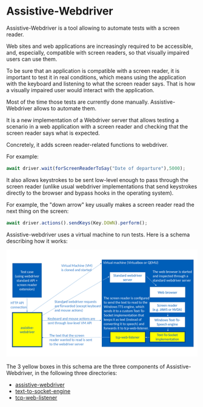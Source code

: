 # Assistive-Webdriver

Assistive-Webdriver is a tool allowing to automate tests with a screen reader.

Web sites and web applications are increasingly required to be accessible, and, especially, compatible with screen readers, so that visually impaired users can use them.

To be sure that an application is compatible with a screen reader, it is important to test it in real conditions, which means using the application with the keyboard and listening to what the screen reader says. That is how a visually impaired user would interact with the application.

Most of the time those tests are currently done manually. Assistive-Webdriver allows to automate them.

It is a new implementation of a Webdriver server that allows testing a scenario in a web application with a screen reader and checking that the screen reader says what is expected.

Concretely, it adds screen reader-related functions to webdriver.

For example:

```js
await driver.wait(forScreenReaderToSay("Date of departure"),5000);
```

It also allows keystrokes to be sent low-level enough to pass through the screen reader (unlike usual webdriver implementations that send keystrokes directly to the browser and bypass hooks in the operating system).

For example, the "down arrow" key usually makes a screen reader read the next thing on the screen:

```js
await driver.actions().sendKeys(Key.DOWN).perform();
```

Assistive-webdriver uses a virtual machine to run tests. Here is a schema describing how it works:

![Architecture of Assistive-Webdriver](./assistive-webdriver/architecture.png)

The 3 yellow boxes in this schema are the three components of Assistive-Webdriver, in the following three directories:
- [assistive-webdriver](assistive-webdriver)
- [text-to-socket-engine](text-to-socket-engine)
- [tcp-web-listener](tcp-web-listener)

